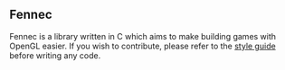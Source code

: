 ## Fennec

Fennec is a library written in C which aims to make building games with OpenGL easier.
If you wish to contribute, please refer to the [style guide](./STYLE.md) before writing any code.

